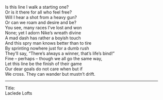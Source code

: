 Is this line I walk a starting one?\
Or is it there for all who feel free?\
Will I hear a shot from a heavy gun?\
Or can we roam and desire and be?\
You see, many races I’ve lost and won\
None; yet I adorn Nike’s wreath divine\
A mad dash has rather a boyish touch\
And this spry man knows better than to tire\
By sprinting nowhere just for a dumb rush\
They’ll say, “There’s always a winner, that’s life’s bind!”\
Fine – perhaps – though we all go the same way,\
Let this line be the finish of their game\
Our dear goals do not care when but if\
We cross. They can wander but mustn’t drift.

-----

Title:\
Laclede Lofts